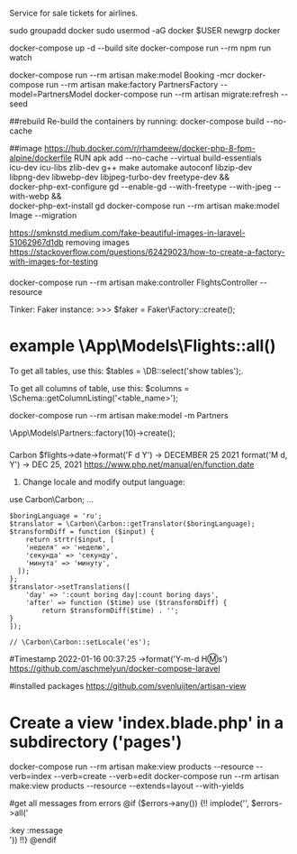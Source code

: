 Service for sale tickets for airlines.

sudo groupadd docker
sudo usermod -aG docker $USER
newgrp docker

docker-compose up -d --build site
docker-compose run --rm npm run watch

docker-compose run --rm artisan make:model Booking -mcr
docker-compose run --rm artisan make:factory PartnersFactory --model=PartnersModel
docker-compose run --rm artisan migrate:refresh --seed

##rebuild
Re-build the containers by running: docker-compose build --no-cache

##image
https://hub.docker.com/r/rhamdeew/docker-php-8-fpm-alpine/dockerfile
RUN apk add --no-cache --virtual build-essentials \
 icu-dev icu-libs zlib-dev g++ make automake autoconf libzip-dev \
 libpng-dev libwebp-dev libjpeg-turbo-dev freetype-dev && \
 docker-php-ext-configure gd --enable-gd --with-freetype --with-jpeg --with-webp && \
 docker-php-ext-install gd
docker-compose run --rm artisan make:model Image --migration

https://smknstd.medium.com/fake-beautiful-images-in-laravel-51062967d1db
removing images https://stackoverflow.com/questions/62429023/how-to-create-a-factory-with-images-for-testing

####

docker-compose run --rm artisan make:controller FlightsController --resource

Tinker:
Faker instance: >>> $faker = Faker\Factory::create();

# example \App\Models\Flights::all()

To get all tables, use this:
$tables = \DB::select('show tables');.

To get all columns of table, use this:
$columns = \Schema::getColumnListing('<table_name>');

docker-compose run --rm artisan make:model -m Partners

\App\Models\Partners::factory(10)->create();

###

Carbon
$flights->date->format('F d Y') -> DECEMBER 25 2021
format('M d, Y') -> DEC 25, 2021
https://www.php.net/manual/en/function.date

1. Change locale and modify output language:

use Carbon\Carbon;
...

```
$boringLanguage = 'ru';
$translator = \Carbon\Carbon::getTranslator($boringLanguage);
$transformDiff = function ($input) {
    return strtr($input, [
    'неделя' => 'неделю',
    'секунда' => 'секунду',
    'минута' => 'минуту',
  ]);
};
$translator->setTranslations([
    'day' => ':count boring day|:count boring days',
    'after' => function ($time) use ($transformDiff) {
        return $transformDiff($time) . '';
}
]);

// \Carbon\Carbon::setLocale('es');
```

#Timestamp
2022-01-16 00:37:25
->format('Y-m-d H:m:s')
https://github.com/aschmelyun/docker-compose-laravel

#installed packages
https://github.com/svenluijten/artisan-view

# Create a view 'index.blade.php' in a subdirectory ('pages')

docker-compose run --rm artisan make:view products --resource --verb=index --verb=create --verb=edit
docker-compose run --rm artisan make:view products --resource --extends=layout --with-yields

#get all messages from errors
@if ($errors->any())
{!! implode('', $errors->all('<div> :key :message</div>')) !!}
@endif
